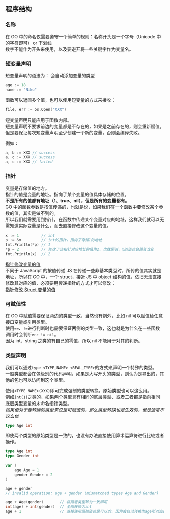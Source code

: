 ## 程序结构

### 名称

在 GO 中的命名仅需要遵守一个简单的规则：名称开头是一个字母（Unicode 中的字符即可） or 下划线  
数字不能作为开头来使用，以及要避开将一些关键字作为变量名。

### 短变量声明

短变量声明的语法为：
会自动添加变量的类型

```go
age := 18
name := "Niko"
```

函数可以返回多个值，也可以使用短变量的方式来接收：

```go
file, err := os.Open("XXX")
```

短变量声明只能应用于函数内部。  
短变量声明不要求前边的变量都是不存在的，如果是之前存在的，则会重新赋值。  
但是要保证每次短变量声明至少创建一个新的变量，否则会编译失败。

例如：

```go
a, b := XXX // success
a, c := XXX // success
a, c := XXX // failed
```

### 指针

变量是存储值的地方。  
指针的值是变量的地址。指向了某个变量的值具体存储的位置。  
**不是所有的值都有地址（1、true、nil），但是所有的变量都有。**  
GO 中的函数参数是按值传递的，也就是说，如果我们在一个函数中要修改某个参数的值，其实是做不到的。  
所以我们就需要用到指针，在函数中传递某个变量对应的地址，这样我们就可以无需知道实际变量是什么，而去直接修改这个变量的值。

```go
x := 1          // int
p := &x         // int的指针，指向了存储1的地址
fmt.Println(*p) // 1
*p = 2          // 修改了该指针对应地址的值为2，也就是说，x的值也会跟着改变
fmt.Println(x)  // 2
```

[指针修改变量的值](/labs/storage/go/ch2/point-simaple/main.go)  
不同于 JavaScript 的按值传递 JS 在传递一些非基本类型时，所传的值其实就是地址，所以在 GO 中，一个 struct，接近 JS 中 object 结构的值，依旧无法直接修改其对应的值，必须要用传递指针的方式才可以修改：  
[指针修改 Struct 变量的值](/labs/storage/go/ch2/point-simaple/main.go)

### 可赋值性

在 GO 中赋值需要保证两边的类型一致，当然也有例外，比如 nil 可以赋值给任意接口变量或引用类型。  
使用`==`、`!=`进行判断时也需要保证两侧的类型一致，这也就是为什么在一些函数调用时会判断`err != nil`。  
因为 int、string 之类的有自己的零值，所以 nil 不能用于对其的判断。

### 类型声明

我们可以通过`type <TYPE_NAME> <REAL_TYPE>`的方式来声明一个特殊的类型。  
一般类型都会在包级别的代码声明，如果是大写开头的类型，则认为是导出的，其他的包也可以访问到这个类型。  

使用`<TYPE_NAME>(XXX)`即可完成强制的类型转换，原始类型也可以这么用。  
例如`int(1)`之类的，如果两个类型具有相同的底层类型、或者二者都是指向相同底层类型变量的未命名指针类型。  
*如果值对于要转换的类型来说是可赋值的，那么类型转换也是生效的，但是通常不这么做*

```go
type Age int
```

即使两个类型的原始类型是一致的，也没有办法直接使用算术运算符进行比较或者操作。  

```go
type Age int
type Gender int

var (
	age Age = 1
	gender Gender = 2
)

age + gender
// invalid operation: age + gender (mismatched types Age and Gender)

age + Age(gender)       // 将两者类型转为一致即可
int(age) + int(gender)  // 全部转换为int
age + 1                 // 直接使用原始值也是可以的，因为会自动转换为age所对应的类型
```